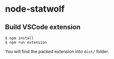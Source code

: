 # node-statwolf

## Build VSCode extension

```
$ npm install
$ npm run extension
```

You will find the packed extension into `dist/` folder.
